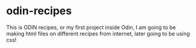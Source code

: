 # odin-recipes
This is ODIN recipes, or my first project inside Odin, I am going to be making html files on different recipes from internet, later going to be using css!
